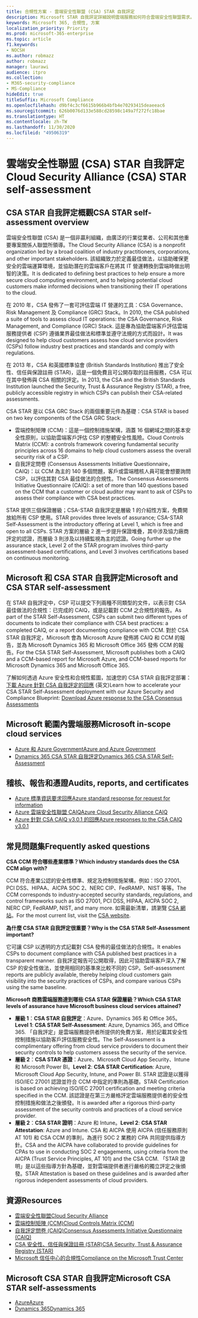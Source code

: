 ```yaml
---
title: 合規性方案 - 雲端安全性聯盟 (CSA) STAR 自我評定
description: Microsoft STAR 自我評定詳細說明雲端服務如何符合雲端安全性聯盟需求。
keywords: Microsoft 365, 合規性, 方案
localization_priority: Priority
ms.prod: microsoft-365-enterprise
ms.topic: article
f1.keywords:
- NOCSH
ms.author: robmazz
author: robmazz
manager: laurawi
audience: itpro
ms.collection:
- M365-security-compliance
- MS-Compliance
hideEdit: true
titleSuffix: Microsoft Compliance
ms.openlocfilehash: d9bf4c3cf6615b966b4bfb4e70293415deaeeac6
ms.sourcegitcommit: 626b0076d133e588cd28598c149a7f272fc18bae
ms.translationtype: HT
ms.contentlocale: zh-TW
ms.lasthandoff: 11/30/2020
ms.locfileid: "49506319"
---
```

# <a name="cloud-security-alliance-csa-star-self-assessment"></a><span data-ttu-id="ff38a-104">雲端安全性聯盟 (CSA) STAR 自我評定</span><span class="sxs-lookup"><span data-stu-id="ff38a-104">Cloud Security Alliance (CSA) STAR self-assessment</span></span>

## <a name="csa-star-self-assessment-overview"></a><span data-ttu-id="ff38a-105">CSA STAR 自我評定概觀</span><span class="sxs-lookup"><span data-stu-id="ff38a-105">CSA STAR self-assessment overview</span></span>

<span data-ttu-id="ff38a-106">雲端安全性聯盟 (CSA) 是一個非贏利組織，由廣泛的行業從業者、公司和其他重要專案關係人聯盟所領導。</span><span class="sxs-lookup"><span data-stu-id="ff38a-106">The Cloud Security Alliance (CSA) is a nonprofit organization led by a broad coalition of industry practitioners, corporations, and other important stakeholders.</span></span> <span data-ttu-id="ff38a-107">該組織致力於定義最佳做法，以協助確保更安全的雲端運算環境，並協助潛在的雲端客戶在將其 IT 營運轉換到雲端時做出明智的決策。</span><span class="sxs-lookup"><span data-stu-id="ff38a-107">It is dedicated to defining best practices to help ensure a more secure cloud computing environment, and to helping potential cloud customers make informed decisions when transitioning their IT operations to the cloud.</span></span>  
  
<span data-ttu-id="ff38a-108">在 2010 年，CSA 發佈了一套可評估雲端 IT 營運的工具：CSA Governance、Risk Management 及 Compliance (GRC) Stack。</span><span class="sxs-lookup"><span data-stu-id="ff38a-108">In 2010, the CSA published a suite of tools to assess cloud IT operations: the CSA Governance, Risk Management, and Compliance (GRC) Stack.</span></span> <span data-ttu-id="ff38a-109">這是專為協助雲端客戶評估雲端服務提供者 (CSP) 遵循業界最佳做法和標準並遵守法規的方式而設計。</span><span class="sxs-lookup"><span data-stu-id="ff38a-109">It was designed to help cloud customers assess how cloud service providers (CSPs) follow industry best practices and standards and comply with regulations.</span></span>  
  
<span data-ttu-id="ff38a-110">在 2013 年，CSA 和英國標準協會 (British Standards Institution) 推出了安全性、信任與保證註冊 (STAR)，這是一個免費且可公開存取的註冊服務，CSA 可以在其中發佈與 CSA 相關的評定。</span><span class="sxs-lookup"><span data-stu-id="ff38a-110">In 2013, the CSA and the British Standards Institution launched the Security, Trust & Assurance Registry (STAR), a free, publicly accessible registry in which CSPs can publish their CSA-related assessments.</span></span>  
  
<span data-ttu-id="ff38a-111">CSA STAR 是以 CSA GRC Stack 的兩個重要元件為基礎：</span><span class="sxs-lookup"><span data-stu-id="ff38a-111">CSA STAR is based on two key components of the CSA GRC Stack:</span></span>

- <span data-ttu-id="ff38a-112">雲端控制矩陣 (CCM)：這是一個控制措施架構，涵蓋 16 個網域之間的基本安全性原則，以協助雲端客戶評估 CSP 的整體安全性風險。</span><span class="sxs-lookup"><span data-stu-id="ff38a-112">Cloud Controls Matrix (CCM): a controls framework covering fundamental security principles across 16 domains to help cloud customers assess the overall security risk of a CSP.</span></span>
- <span data-ttu-id="ff38a-113">自我評定問卷 (Consensus Assessments Initiative Questionnaire，CAIQ)：以 CCM 為主的 140 多個問題，客戶或雲端稽核人員可能會想要詢問 CSP，以評估其對 CSA 最佳做法的合規性。</span><span class="sxs-lookup"><span data-stu-id="ff38a-113">The Consensus Assessments Initiative Questionnaire (CAIQ): a set of more than 140 questions based on the CCM that a customer or cloud auditor may want to ask of CSPs to assess their compliance with CSA best practices.</span></span>

<span data-ttu-id="ff38a-114">STAR 提供三個保證層級；CSA-STAR 自我評定是層級 1 的介紹性方案，免費開放給所有 CSP 使用。</span><span class="sxs-lookup"><span data-stu-id="ff38a-114">STAR provides three levels of assurance; CSA-STAR Self-Assessment is the introductory offering at Level 1, which is free and open to all CSPs.</span></span> <span data-ttu-id="ff38a-115">STAR 方案的層級 2 進一步提升保證堆疊，其中涉及協力廠商評定的認證，而層級 3 則涉及以持續監視為主的認證。</span><span class="sxs-lookup"><span data-stu-id="ff38a-115">Going further up the assurance stack, Level 2 of the STAR program involves third-party assessment-based certifications, and Level 3 involves certifications based on continuous monitoring.</span></span>

## <a name="microsoft-and-csa-star-self-assessment"></a><span data-ttu-id="ff38a-116">Microsoft 和 CSA STAR 自我評定</span><span class="sxs-lookup"><span data-stu-id="ff38a-116">Microsoft and CSA STAR self-assessment</span></span>

<span data-ttu-id="ff38a-117">在 STAR 自我評定中，CSP 可以提交下列兩種不同類型的文件，以表示對 CSA 最佳做法的合規性：已完成的 CAIQ，或是記載對 CCM 之合規性的報告。</span><span class="sxs-lookup"><span data-stu-id="ff38a-117">As part of the STAR Self-Assessment, CSPs can submit two different types of documents to indicate their compliance with CSA best practices: a completed CAIQ, or a report documenting compliance with CCM.</span></span> <span data-ttu-id="ff38a-118">對於 CSA STAR 自我評定，Microsoft 會為 Microsoft Azure 發佈將 CAIQ 和 CCM 的報告，並為 Microsoft Dynamics 365 和 Microsoft Office 365 發佈 CCM 的報告。</span><span class="sxs-lookup"><span data-stu-id="ff38a-118">For the CSA STAR Self-Assessment, Microsoft publishes both a CAIQ and a CCM-based report for Microsoft Azure, and CCM-based reports for Microsoft Dynamics 365 and Microsoft Office 365.</span></span>  

<span data-ttu-id="ff38a-119">了解如何透過 Azure 安全性和合規性藍圖，加速您的 CSA STAR 自我評定部署：[下載 Azure 針對 CSA 自我評定的回應](https://gallery.technet.microsoft.com/Azure-Responses-to-CSA-46034a11) \(英文\)</span><span class="sxs-lookup"><span data-stu-id="ff38a-119">Learn how to accelerate your CSA STAR Self-Assessment deployment with our Azure Security and Compliance Blueprint: [Download Azure response to the CSA Consensus Assessments](https://gallery.technet.microsoft.com/Azure-Responses-to-CSA-46034a11)</span></span>

## <a name="microsoft-in-scope-cloud-services"></a><span data-ttu-id="ff38a-120">Microsoft 範圍內雲端服務</span><span class="sxs-lookup"><span data-stu-id="ff38a-120">Microsoft in-scope cloud services</span></span>

- [<span data-ttu-id="ff38a-121">Azure 和 Azure Government</span><span class="sxs-lookup"><span data-stu-id="ff38a-121">Azure and Azure Government</span></span>](https://gallery.technet.microsoft.com/Overview-of-Azure-c1be3942)
- [<span data-ttu-id="ff38a-122">Dynamics 365 CSA STAR 自我評定</span><span class="sxs-lookup"><span data-stu-id="ff38a-122">Dynamics 365 CSA STAR Self-Assessment</span></span>](https://cloudsecurityalliance.org/star/registry/microsoft/)

## <a name="audits-reports-and-certificates"></a><span data-ttu-id="ff38a-123">稽核、報告和憑證</span><span class="sxs-lookup"><span data-stu-id="ff38a-123">Audits, reports, and certificates</span></span>

- [<span data-ttu-id="ff38a-124">Azure 標準資訊要求回應</span><span class="sxs-lookup"><span data-stu-id="ff38a-124">Azure standard response for request for information</span></span>](https://servicetrust.microsoft.com/ViewPage/TrustDocuments?command=Download&downloadType=Document&downloadId=f7ca8423-1bc5-4be0-bff8-b6056f87c134&docTab=6d000410-c9e9-11e7-9a91-892aae8839ad_FAQ%20and%20White%20Papers)
- [<span data-ttu-id="ff38a-125">Azure 雲端安全性聯盟 CAIQ</span><span class="sxs-lookup"><span data-stu-id="ff38a-125">Azure Cloud Security Alliance CAIQ</span></span>](https://servicetrust.microsoft.com/ViewPage/TrustDocumentsV3?command=Download&downloadType=Document&downloadId=a966a424-ecfd-4de2-9739-b08aee2d3ca0&tab=7f51cb60-3d6c-11e9-b2af-7bb9f5d2d913&docTab=7f51cb60-3d6c-11e9-b2af-7bb9f5d2d913_Compliance_Guides)
- [<span data-ttu-id="ff38a-126">Azure 針對 CSA CAIQ v3.0.1 的回應</span><span class="sxs-lookup"><span data-stu-id="ff38a-126">Azure responses to the CSA CAIQ v3.0.1</span></span>](https://gallery.technet.microsoft.com/Azure-Responses-to-CSA-46034a11)

## <a name="frequently-asked-questions"></a><span data-ttu-id="ff38a-127">常見問題集</span><span class="sxs-lookup"><span data-stu-id="ff38a-127">Frequently asked questions</span></span>

<span data-ttu-id="ff38a-128">**CSA CCM 符合哪些產業標準？**</span><span class="sxs-lookup"><span data-stu-id="ff38a-128">**Which industry standards does the CSA CCM align with?**</span></span>

<span data-ttu-id="ff38a-129">CCM 符合產業公認的安全性標準、規定及控制措施架構，例如：ISO 27001、PCI DSS、HIPAA、AICPA SOC 2、NERC CIP、FedRAMP、NIST 等等。</span><span class="sxs-lookup"><span data-stu-id="ff38a-129">The CCM corresponds to industry-accepted security standards, regulations, and control frameworks such as ISO 27001, PCI DSS, HIPAA, AICPA SOC 2, NERC CIP, FedRAMP, NIST, and many more.</span></span> <span data-ttu-id="ff38a-130">如需最新清單，請瀏覽 [CSA 網站](https://cloudsecurityalliance.org/)。</span><span class="sxs-lookup"><span data-stu-id="ff38a-130">For the most current list, visit the [CSA website](https://cloudsecurityalliance.org/).</span></span>

<span data-ttu-id="ff38a-131">**為什麼 CSA STAR 自我評定很重要？**</span><span class="sxs-lookup"><span data-stu-id="ff38a-131">**Why is the CSA STAR Self-Assessment important?**</span></span>

<span data-ttu-id="ff38a-132">它可讓 CSP 以透明的方式記載對 CSA 發佈的最佳做法的合規性。</span><span class="sxs-lookup"><span data-stu-id="ff38a-132">It enables CSPs to document compliance with CSA published best practices in a transparent manner.</span></span> <span data-ttu-id="ff38a-133">自我評定報告可公開取得，因此可協助雲端客戶深入了解 CSP 的安全性做法，並使用相同的基準來比較不同的 CSP。</span><span class="sxs-lookup"><span data-stu-id="ff38a-133">Self-assessment reports are publicly available, thereby helping cloud customers gain visibility into the security practices of CSPs, and compare various CSPs using the same baseline.</span></span>

<span data-ttu-id="ff38a-134">**Microsoft 商務雲端服務達到哪些 CSA STAR 保證層級？**</span><span class="sxs-lookup"><span data-stu-id="ff38a-134">**Which CSA STAR levels of assurance have Microsoft business cloud services attained?**</span></span>

- <span data-ttu-id="ff38a-135">**層級 1**：**CSA STAR 自我評定**：Azure、Dynamics 365 和 Office 365。</span><span class="sxs-lookup"><span data-stu-id="ff38a-135">**Level 1**: **CSA STAR Self-Assessment**: Azure, Dynamics 365, and Office 365.</span></span> <span data-ttu-id="ff38a-136">「自我評定」是雲端服務提供者所提供的免費方案，用於記載其安全性控制措施以協助客戶評估服務安全性。</span><span class="sxs-lookup"><span data-stu-id="ff38a-136">The Self-Assessment is a complimentary offering from cloud service providers to document their security controls to help customers assess the security of the service.</span></span>
- <span data-ttu-id="ff38a-137">**層級 2**：**CSA STAR 憑證**：Azure、Microsoft Cloud App Security、Intune 和 Microsoft Power BI。</span><span class="sxs-lookup"><span data-stu-id="ff38a-137">**Level 2**: **CSA STAR Certification**: Azure, Microsoft Cloud App Security, Intune, and Power BI.</span></span> <span data-ttu-id="ff38a-138">STAR 認證是以獲得 ISO/IEC 27001 認證並符合 CCM 中指定的準則為基礎。</span><span class="sxs-lookup"><span data-stu-id="ff38a-138">STAR Certification is based on achieving ISO/IEC 27001 certification and meeting criteria specified in the CCM.</span></span> <span data-ttu-id="ff38a-139">該認證是在第三方嚴格評定雲端服務提供者的安全性控制措施和做法之後頒發。</span><span class="sxs-lookup"><span data-stu-id="ff38a-139">It is awarded after a rigorous third-party assessment of the security controls and practices of a cloud service provider.</span></span>
- <span data-ttu-id="ff38a-140">**層級 2**：**CSA STAR 證明**：Azure 和 Intune。</span><span class="sxs-lookup"><span data-stu-id="ff38a-140">**Level 2**: **CSA STAR Attestation**: Azure and Intune.</span></span> <span data-ttu-id="ff38a-141">CSA 和 AICPA 使用 AICPA (信任服務原則 AT 101) 和 CSA CCM 的準則，為進行 SOC 2 業務的 CPA 共同提供指導方針。</span><span class="sxs-lookup"><span data-stu-id="ff38a-141">CSA and the AICPA have collaborated to provide guidelines for CPAs to use in conducting SOC 2 engagements, using criteria from the AICPA (Trust Service Principles, AT 101) and the CSA CCM.</span></span> <span data-ttu-id="ff38a-142">「STAR 證明」是以這些指導方針為基礎，並對雲端提供者進行嚴格的獨立評定之後頒發。</span><span class="sxs-lookup"><span data-stu-id="ff38a-142">STAR Attestation is based on these guidelines and is awarded after rigorous independent assessments of cloud providers.</span></span>

## <a name="resources"></a><span data-ttu-id="ff38a-143">資源</span><span class="sxs-lookup"><span data-stu-id="ff38a-143">Resources</span></span>

- [<span data-ttu-id="ff38a-144">雲端安全性聯盟</span><span class="sxs-lookup"><span data-stu-id="ff38a-144">Cloud Security Alliance</span></span>](https://cloudsecurityalliance.org/)
- [<span data-ttu-id="ff38a-145">雲端控制矩陣 (CCM)</span><span class="sxs-lookup"><span data-stu-id="ff38a-145">Cloud Controls Matrix (CCM)</span></span>](https://cloudsecurityalliance.org/group/cloud-controls-matrix/)
- [<span data-ttu-id="ff38a-146">自我評定問卷 (CAIQ)</span><span class="sxs-lookup"><span data-stu-id="ff38a-146">Consensus Assessments Initiative Questionnaire (CAIQ)</span></span>](https://cloudsecurityalliance.org/group/consensus-assessments/)
- [<span data-ttu-id="ff38a-147">CSA 安全性、信任與保證註冊 (STAR)</span><span class="sxs-lookup"><span data-stu-id="ff38a-147">CSA Security, Trust & Assurance Registry (STAR)</span></span>](https://cloudsecurityalliance.org/star/)
- [<span data-ttu-id="ff38a-148">Microsoft 信任中心的合規性</span><span class="sxs-lookup"><span data-stu-id="ff38a-148">Compliance on the Microsoft Trust Center</span></span>](https://www.microsoft.com/trust-center/compliance/compliance-overview)

## <a name="microsoft-csa-star-self-assessments"></a><span data-ttu-id="ff38a-149">Microsoft CSA STAR 自我評定</span><span class="sxs-lookup"><span data-stu-id="ff38a-149">Microsoft CSA STAR self-assessments</span></span>

- [<span data-ttu-id="ff38a-150">Azure</span><span class="sxs-lookup"><span data-stu-id="ff38a-150">Azure</span></span>](https://aka.ms/Azure_STAR)
- [<span data-ttu-id="ff38a-151">Dynamics 365</span><span class="sxs-lookup"><span data-stu-id="ff38a-151">Dynamics 365</span></span>](https://aka.ms/DynamicsCRM_Online_STAR)
